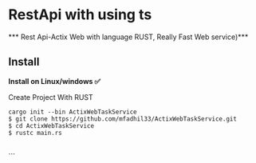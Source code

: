 # RestApi with using ts

*** Rest Api-Actix Web with language  RUST, Really Fast Web service)***

## Install
**Install on Linux/windows ✅**

Create Project With RUST
```
cargo init --bin ActixWebTaskService
$ git clone https://github.com/mfadhil33/ActixWebTaskService.git
$ cd ActixWebTaskService
$ rustc main.rs
```
<br>
```

```
